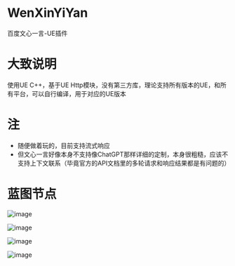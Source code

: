 # WenXinYiYan
百度文心一言-UE插件

# 大致说明
使用UE C++，基于UE Http模块，没有第三方库，理论支持所有版本的UE，和所有平台，可以自行编译，用于对应的UE版本

# 注
- 随便做着玩的，目前支持流式响应
- 但文心一言好像本身不支持像ChatGPT那样详细的定制，本身很粗糙，应该不支持上下文联系（毕竟官方的API文档里的多轮请求和响应结果都是有问题的）

# 蓝图节点
![image](https://github.com/FHangH/WenXinYiYan/assets/49579735/0d7d633e-1531-4965-a8b3-8ecb13135b74)

![image](https://github.com/FHangH/WenXinYiYan/assets/49579735/31eddf5b-b038-45a9-a7c6-b3460be08f5f)

![image](https://github.com/FHangH/WenXinYiYan/assets/49579735/d730186b-5a64-48c8-a23b-bebb07c07497)

![image](https://github.com/FHangH/WenXinYiYan/assets/49579735/7b9d9c2d-3b4f-4deb-8385-94bc0c4badf7)
